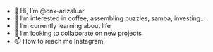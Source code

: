 - 👋 Hi, I’m @cnx-arizaluar
- 👀 I’m interested in coffee, assembling puzzles, samba, investing...
- 🌱 I’m currently learning about life
- 💞️ I’m looking to collaborate on new projects
- 📫 How to reach me Instagram

<!---
cnx-arizaluar/cnx-arizaluar is a ✨ special ✨ repository because its `README.md` (this file) appears on your GitHub profile.
You can click the Preview link to take a look at your changes.
--->
